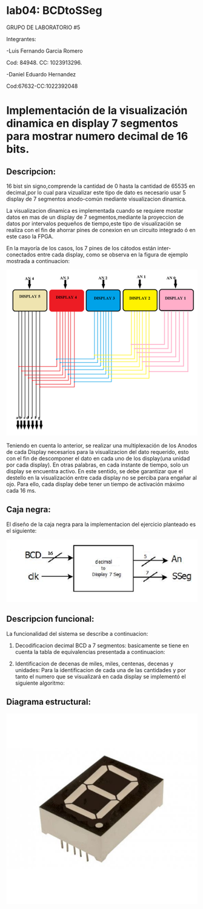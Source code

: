 # lab04: BCDtoSSeg

GRUPO DE LABORATORIO #5

Integrantes:

-Luis Fernando Garcia Romero

Cod: 84948.
CC: 1023913296.

-Daniel Eduardo Hernandez

Cod:67632-CC:1022392048


# **Implementación de la visualización dinamica en display 7 segmentos para mostrar numero decimal de 16 bits.**

## **Descripcion:**

16 bist sin signo,comprende la cantidad de 0 hasta la cantidad de 65535 en decimal,por lo cual para vizualizar este tipo de dato es necesario usar 5 display de 7 segmentos anodo-común mediante visualizacion dinamica.

La visualizacion dinamica es implementada cuando se requiere mostar datos en mas de un display de 7 segmentos,mediante la proyeccion de datos por intervalos pequeños de tiempo,este tipo de visualización se realiza con el fin de ahorrar pines de conexion en un circuito integrado ó en este caso la FPGA.

En la mayoría de los casos, los 7 pines de los cátodos están inter-conectados entre cada display, como se observa en la figura de ejemplo mostrada a continuacion:

![image](https://github.com/ELINGAP-7545/lab04-grupo-5/blob/master/Images/VISUALIZACION%20DINAMICA%205D7SG.png)
 
Teniendo en cuenta lo anterior, se realizar una multiplexación de los Anodos de cada Display necesarios para la visualizacion del dato requerido, esto con el fin de descomponer el dato en cada uno de los display(una unidad por cada display). En otras palabras, en cada instante de tiempo, solo un display se encuentra activo. En este sentido, se debe garantizar que el destello en la visualización entre cada display no se perciba para engañar al ojo. Para ello, cada display debe tener un tiempo de activación máximo cada 16 ms.

## **Caja negra:**

El diseño de la caja negra para la implementacion del ejercicio planteado es el siguiente:

![image](https://github.com/ELINGAP-7545/lab04-grupo-5/blob/master/Images/bcd%20a%207seg.png)

 

## **Descripcion funcional:**

La funcionalidad del sistema se describe a continuacion:

1) Decodificacion decimal BCD a 7 segmentos: basicamente se tiene en cuenta la tabla de equivalencias presentada a continuacion:


2) Identificacion de decenas de miles, miles, centenas, decenas y unidades: Para la identificacion de cada una de las cantidades y por tanto el numero que se visualizará en cada display se implementó el siguiente algoritmo:
 

## **Diagrama estructural:**

![imagen](https://github.com/ELINGAP-7545/lab04-grupo-5/blob/master/figs/display7s.jpg)
 



